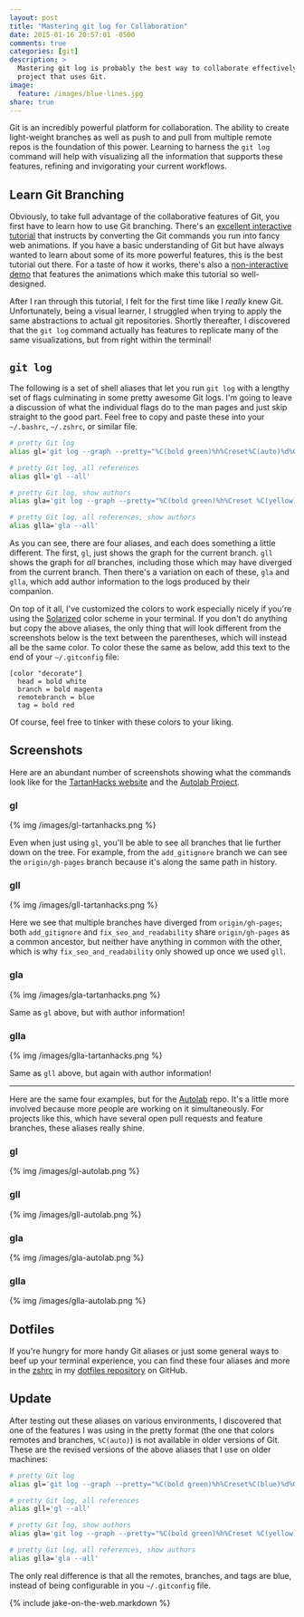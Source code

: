 ```yaml
---
layout: post
title: "Mastering git log for Collaboration"
date: 2015-01-16 20:57:01 -0500
comments: true
categories: [git]
description: >
  Mastering git log is probably the best way to collaborate effectively on a
  project that uses Git.
image:
  feature: /images/blue-lines.jpg
share: true
---
```


Git is an incredibly powerful platform for collaboration. The ability to create
light-weight branches as well as push to and pull from multiple remote repos is
the foundation of this power. Learning to harness the `git log` command will
help with visualizing all the information that supports these features, refining
and invigorating your current workflows.

<!-- more -->

## Learn Git Branching

Obviously, to take full advantage of the collaborative features of Git, you
first have to learn how to use Git branching. There's an [excellent interactive
tutorial][learnGitBranching] that instructs by converting the Git commands you
run into fancy web animations. If you have a basic understanding of Git but have
always wanted to learn about some of its more powerful features, this is the
best tutorial out there. For a taste of how it works, there's also a
[non-interactive demo][demo] that features the animations which make this
tutorial so well-designed.

After I ran through this tutorial, I felt for the first time like I _really_
knew Git. Unfortunately, being a visual learner, I struggled when trying to
apply the same abstractions to actual git repositories. Shortly thereafter, I
discovered that the `git log` command actually has features to replicate many of
the same visualizations, but from right within the terminal!

## `git log`

The following is a set of shell aliases that let you run `git log` with a
lengthy set of flags culminating in some pretty awesome Git logs. I'm going to
leave a discussion of what the individual flags do to the man pages and just
skip straight to the good part. Feel free to copy and paste these into your
`~/.bashrc`, `~/.zshrc`, or similar file.

```bash pretty git log aliases
# pretty Git log
alias gl='git log --graph --pretty="%C(bold green)%h%Creset%C(auto)%d%Creset %s"'

# pretty Git log, all references
alias gll='gl --all'

# pretty Git log, show authors
alias gla='git log --graph --pretty="%C(bold green)%h%Creset %C(yellow)%an%Creset%C(auto)%d%Creset %s"'

# pretty Git log, all references, show authors
alias glla='gla --all'
```

As you can see, there are four aliases, and each does something a little
different. The first, `gl`, just shows the graph for the current branch. `gll`
shows the graph for _all_ branches, including those which may have diverged from
the current branch. Then there's a variation on each of these, `gla` and
`glla`, which add author information to the logs produced by their
companion.

On top of it all, I've customized the colors to work especially nicely if you're
using the [Solarized][solarized] color scheme in your terminal. If you don't do
anything but copy the above aliases, the only thing that will look different
from the screenshots below is the text between the parentheses, which will
instead all be the same color. To color these the same as below, add this text to
the end of your `~/.gitconfig` file:

```plain Global Git configuration settings
[color "decorate"]
  head = bold white
  branch = bold magenta
  remotebranch = blue
  tag = bold red
```

Of course, feel free to tinker with these colors to your liking.

## Screenshots

Here are an abundant number of screenshots showing what the commands look like
for the [TartanHacks website][tartanhacks] and the [Autolab Project][autolab].

### gl

{% img /images/gl-tartanhacks.png %}

Even when just using `gl`, you'll be able to see all branches that lie further
down on the tree. For example, from the `add_gitignore` branch we can see the
`origin/gh-pages` branch because it's along the same path in history.

### gll

{% img /images/gll-tartanhacks.png %}

Here we see that multiple branches have diverged from `origin/gh-pages`; both
`add_gitignore` and `fix_seo_and_readability` share `origin/gh-pages` as a
common ancestor, but neither have anything in common with the other, which is
why `fix_seo_and_readability` only showed up once we used `gll`.

### gla

{% img /images/gla-tartanhacks.png %}

Same as `gl` above, but with author information!

### glla

{% img /images/glla-tartanhacks.png %}

Same as `gll` above, but again with author information!

- - -

Here are the same four examples, but for the [Autolab][autolab] repo. It's a
little more involved because more people are working on it simultaneously. For
projects like this, which have several open pull requests and feature branches,
these aliases really shine.

### gl

{% img /images/gl-autolab.png %}

### gll

{% img /images/gll-autolab.png %}

### gla

{% img /images/gla-autolab.png %}

### glla

{% img /images/glla-autolab.png %}


## Dotfiles

If you're hungry for more handy Git aliases or just some general ways to beef up
your terminal experience, you can find these four aliases and more in the
[zshrc][zshrc] in my [dotfiles repository][dotfiles] on GitHub.

## Update

After testing out these aliases on various environments, I discovered that one
of the features I was using in the pretty format (the one that colors remotes
and branches, `%C(auto)`) is not available in older versions of Git. These are
the revised versions of the above aliases that I use on older machines:

```bash Compatible Git log aliases
# pretty Git log
alias gl='git log --graph --pretty="%C(bold green)%h%Creset%C(blue)%d%Creset %s"'

# pretty Git log, all references
alias gll='gl --all'

# pretty Git log, show authors
alias gla='git log --graph --pretty="%C(bold green)%h%Creset %C(yellow)%an%Creset%C(blue)%d%Creset %s"'

# pretty Git log, all references, show authors
alias glla='gla --all'
```

The only real difference is that all the remotes, branches, and tags are blue,
instead of being configurable in you `~/.gitconfig` file.



{% include jake-on-the-web.markdown %}


[learnGitBranching]: http://pcottle.github.io/learnGitBranching/
[demo]: http://pcottle.github.io/learnGitBranching/?demo
[solarized]: ethanschoonover.com/solarized
[tartanhacks]: https://github.com/ScottyLabs/tartanhacks
[autolab]: https://github.com/autolab/Autolab
[zshrc]: https://github.com/jez/dotfiles/blob/master/zshrc
[dotfiles]: https://github.com/jez/dotfiles

